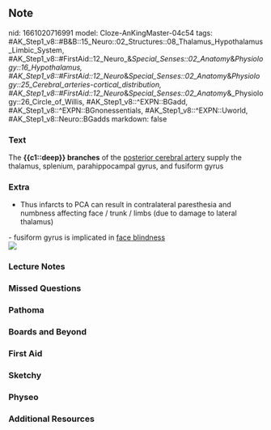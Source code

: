 ## Note
nid: 1661020716991
model: Cloze-AnKingMaster-04c54
tags: #AK_Step1_v8::#B&B::15_Neuro::02_Structures::08_Thalamus_Hypothalamus_Limbic_System, #AK_Step1_v8::#FirstAid::12_Neuro_&_Special_Senses::02_Anatomy_&_Physiology::16_Hypothalamus, #AK_Step1_v8::#FirstAid::12_Neuro_&_Special_Senses::02_Anatomy_&_Physiology::25_Cerebral_arteries_-_cortical_distribution, #AK_Step1_v8::#FirstAid::12_Neuro_&_Special_Senses::02_Anatomy_&_Physiology::26_Circle_of_Willis, #AK_Step1_v8::^EXPN::BGadd, #AK_Step1_v8::^EXPN::BGnonessentials, #AK_Step1_v8::^EXPN::Uworld, #AK_Step1_v8::Neuro::BGadds
markdown: false

### Text
The <b>{{c1::deep}} branches</b> of the <u>posterior cerebral
artery</u> supply the thalamus, splenium, parahippocampal gyrus,
and fusiform gyrus

### Extra
- Thus infarcts to PCA can result in contralateral paresthesia and
numbness affecting face / trunk / limbs (due to damage to lateral
thalamus)
<div>
  - fusiform gyrus is implicated in <u>face blindness</u>
  <div><img src="paste-51247549775873.jpg"></div>
</div>

### Lecture Notes


### Missed Questions


### Pathoma


### Boards and Beyond


### First Aid


### Sketchy


### Physeo


### Additional Resources

